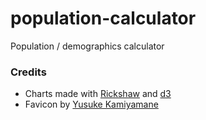 population-calculator
=====================

Population / demographics calculator

### Credits

- Charts made with [Rickshaw](https://github.com/shutterstock/rickshaw) and [d3](http://d3js.org/)
- Favicon by [Yusuke Kamiyamane](http://p.yusukekamiyamane.com/)

